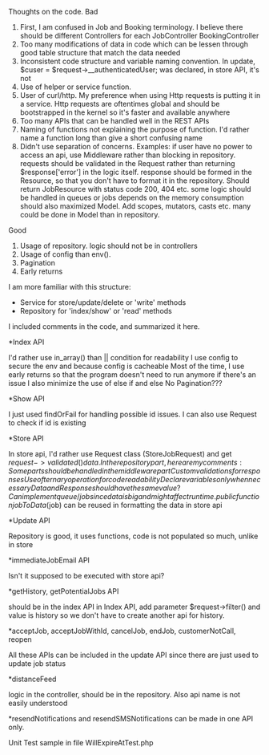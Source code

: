 Thoughts on the code.
Bad

1. First, I am confused in Job and Booking terminology. I believe there should be different Controllers for each
   JobController
   BookingController
2. Too many modifications of data in code which can be lessen through good table structure that match the data needed
3. Inconsistent code structure and variable naming convention. In update, $cuser = $request->\_\_authenticatedUser; was declared, in store API, it's not
4. Use of helper or service function.
5. User of curl/http. My preference when using Http requests is putting it in a service. Http requests are oftentimes global and should be bootstrapped in the kernel so it's faster and available anywhere
6. Too many APIs that can be handled well in the REST APIs
7. Naming of functions not explaining the purpose of function. I'd rather name a function long than give a short confusing name
8. Didn't use separation of concerns.
   Examples:
   if user have no power to access an api, use Middleware rather than blocking in repository.
   requests should be validated in the Request rather than returning $response['error'] in the logic itself.
   response should be formed in the Resource, so that you don't have to format it in the repository. Should return JobResource with status code 200, 404 etc.
   some logic should be handled in queues or jobs depends on the memory consumption
   should also maximized Model. Add scopes, mutators, casts etc. many could be done in Model than in repository.

Good

1. Usage of repository. logic should not be in controllers
2. Usage of config than env().
3. Pagination
4. Early returns

I am more familiar with this structure:

- Service for store/update/delete or 'write' methods
- Repository for 'index/show' or 'read' methods

I included comments in the code, and summarized it here.

\*Index API

I'd rather use in_array() than || condition for readability
I use config to secure the env and because config is cacheable
Most of the time, I use early returns so that the program doesn't need to run anymore if there's an issue
I also minimize the use of else if and else
No Pagination???

\*Show API

I just used findOrFail for handling possible id issues.
I can also use Request to check if id is existing

\*Store API

In store api, I'd rather use Request class (StoreJobRequest) and get $request->validated() data.
In the repository part, here are my comments:
Some parts should be handled in the middleware part
Custom validations for responses
Use of ternary operation for code readability
Declare variables only when necessary
Data and Response should have the same value?
Can implement queue/job since data is big and might affect runtime.
public function jobToData($job) can be reused in formatting the data in store api

\*Update API

Repository is good, it uses functions, code is not populated so much, unlike in store

\*immediateJobEmail API

Isn't it supposed to be executed with store api?

\*getHistory, getPotentialJobs API

should be in the index API
in Index API, add parameter $request->filter() and value is history so we don't have to create another api for history.

\*acceptJob, acceptJobWithId, cancelJob, endJob, customerNotCall, reopen

All these APIs can be included in the update API since there are just used to update job status

\*distanceFeed

logic in the controller, should be in the repository. Also api name is not easily understood

\*resendNotifications and resendSMSNotifications can be made in one API only.

Unit Test sample in file WillExpireAtTest.php
